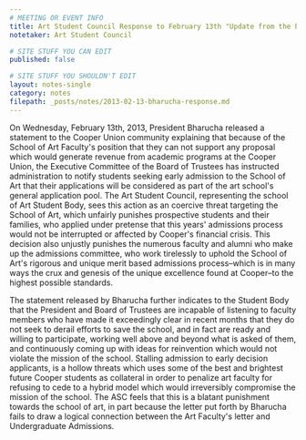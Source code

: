 ```yaml
---
# MEETING OR EVENT INFO
title: Art Student Council Response to February 13th "Update from the President"
notetaker: Art Student Council

# SITE STUFF YOU CAN EDIT
published: false

# SITE STUFF YOU SHOULDN'T EDIT
layout: notes-single
category: notes
filepath: _posts/notes/2013-02-13-bharucha-response.md
---
```


On Wednesday, February 13th, 2013, President Bharucha released a statement to the Cooper Union community explaining that because of the School of Art Faculty's position that they can not support any proposal which would generate revenue from academic programs at the Cooper Union, the Executive Committee of the Board of Trustees has instructed administration to notify students seeking early admission to the School of Art that their applications will be considered as part of the art school's general application pool. The Art Student Council, representing the school of Art Student Body, sees this action as an coercive threat targeting the School of Art, which unfairly punishes prospective students and their families, who applied under pretense that this years' admissions process would not be interrupted or affected by Cooper's financial crisis. This decision also unjustly punishes the numerous faculty and alumni who make up the admissions committee, who work tirelessly to uphold the School of Art's rigorous and unique merit based admissions process–which is in many ways the crux and genesis of the unique excellence found at Cooper–to the highest possible standards. 

The statement released by Bharucha further indicates to the Student Body that the President and Board of Trustees are incapable of listening to faculty members who have made it exceedingly clear in recent months that they do not seek to derail efforts to save the school, and in fact are ready and willing to participate, working well above and beyond what is asked of them, and continuously coming up with ideas for reinvention which would not violate the mission of the school. Stalling admission to early decision applicants, is a hollow threats which uses some of the best and brightest future Cooper students as collateral in order to penalize art faculty for refusing to cede to a hybrid model which would irreversibly compromise the mission of the school. The ASC feels that this is a blatant punishment towards the school of art, in part because the letter put forth by Bharucha fails to draw a logical connection between the Art Faculty's letter and Undergraduate Admissions.